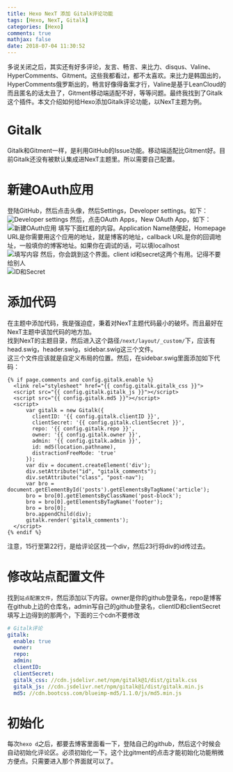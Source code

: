 ```yaml
---
title: Hexo NexT 添加 Gitalk评论功能
tags: [Hexo, NexT, Gitalk]
categories: [Hexo]
comments: true
mathjax: false
date: 2018-07-04 11:30:52
---
```

多说关闭之后，其实还有好多评论，友言、畅言、来比力、disqus、Valine、HyperComments、Gitment。这些我都看过，都不太喜欢。来比力是韩国出的，HyperComments俄罗斯出的，畅言好像得备案才行，Valine是基于LeanCloud的而且匿名的话太丑了，Gitment移动端适配不好，等等问题。最终我找到了Gitalk这个插件。本文介绍如何给Hexo添加Gitalk评论功能，以NexT主题为例。  

<!-- more -->

# Gitalk
Gitalk和Gitment一样，是利用GitHub的Issue功能。移动端适配比Gitment好。目前Gitalk还没有被默认集成进NexT主题里。所以需要自己配置。  

# 新建OAuth应用
登陆GitHub，然后点击头像，然后Settings，Developer settings。如下：  
![Developer settings](http://images.yunhao.space/pica/hexo-next-gitalk-comments-tutor/1.png)
然后，点击OAuth Apps，New OAuth App，如下：  
![新建OAuth应用](http://images.yunhao.space/pica/hexo-next-gitalk-comments-tutor/2.png)
填写下面红框的内容。Application Name随便起，Homepage URL是你需要用这个应用的地址，就是博客的地址，callback URL是你的回调地址，一般填你的博客地址。如果你在调试的话，可以填localhost  
![填写内容](http://images.yunhao.space/pica/hexo-next-gitalk-comments-tutor/3.png)
然后，你会跳到这个界面。client id和secret这两个有用。记得不要给别人  
![ID和Secret](http://images.yunhao.space/pica/hexo-next-gitalk-comments-tutor/4.png)

# 添加代码
在主题中添加代码，我是强迫症，秉着对NexT主题代码最小的破坏。而且最好在NexT主题中该加代码的地方加。  
找到NexT的主题目录，然后进入这个路径`/next/layout/_custom/`下，应该有head.swig，header.swig，sidebar.swig这三个文件。  
这三个文件应该就是自定义布局的位置。然后，在sidebar.swig里面添加如下代码：  
```swig
{% if page.comments and config.gitalk.enable %}
  <link rel="stylesheet" href="{{ config.gitalk.gitalk_css }}">
  <script src="{{ config.gitalk.gitalk_js }}"></script>
  <script src="{{ config.gitalk.md5 }}"></script>
  <script>
      var gitalk = new Gitalk({
        clientID: '{{ config.gitalk.clientID }}',
        clientSecret: '{{ config.gitalk.clientSecret }}',
        repo: '{{ config.gitalk.repo }}',
        owner: '{{ config.gitalk.owner }}',
        admin: '{{ config.gitalk.admin }}',
        id: md5(location.pathname),
        distractionFreeMode: 'true'
      });
      var div = document.createElement('div');
      div.setAttribute("id", "gitalk_comments");
      div.setAttribute("class", "post-nav");
      var bro = document.getElementById('posts').getElementsByTagName('article');
      bro = bro[0].getElementsByClassName('post-block');
      bro = bro[0].getElementsByTagName('footer');
      bro = bro[0];
      bro.appendChild(div);
      gitalk.render('gitalk_comments');
  </script>
{% endif %}
```
注意，15行至第22行，是给评论区找一个div，然后23行将div的id传过去。  

# 修改站点配置文件
找到`站点配置文件`，然后添加以下内容。owner是你的github登录名，repo是博客在github上边的仓库名，admin写自己的github登录名，clientID和clientSecret填写上边得到的那两个，下面的三个cdn不要修改  
```yaml
# Gitalk评论
gitalk:
  enable: true
  owner: 
  repo: 
  admin: 
  clientID: 
  clientSecret: 
  gitalk_css: //cdn.jsdelivr.net/npm/gitalk@1/dist/gitalk.css
  gitalk_js: //cdn.jsdelivr.net/npm/gitalk@1/dist/gitalk.min.js
  md5: //cdn.bootcss.com/blueimp-md5/1.1.0/js/md5.min.js
```

# 初始化
每次`hexo d`之后，都要去博客里面看一下，登陆自己的github，然后这个时候会自动初始化评论区。必须初始化一下。这个比gitment的点击才能初始化功能稍微方便点。只需要进入那个界面就可以了。  